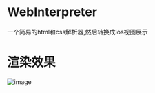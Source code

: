 # WebInterpreter
一个简易的html和css解析器,然后转换成ios视图展示

# 渲染效果
![image](https://user-images.githubusercontent.com/14053894/192677549-fe02263a-76f0-479e-8f4c-0bf61bc43f59.png)
